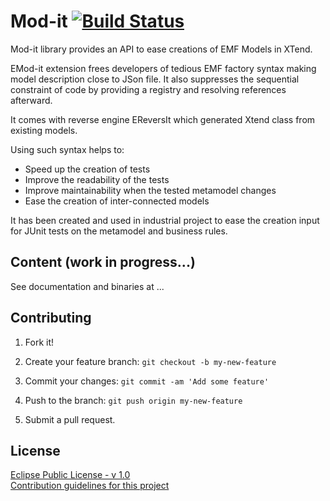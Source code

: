 # Mod-it [![Build Status](https://travis-ci.org/mypsycho/ModIt.svg?branch=master)](https://travis-ci.org/mypsycho/ModIt)

Mod-it library provides an API to ease creations of EMF Models in XTend.

EMod-it extension frees developers of tedious EMF factory syntax making model description close to JSon file.
It also suppresses the sequential constraint of code by providing a registry and resolving references afterward.

It comes with reverse engine EReversIt which generated Xtend class from existing models.  

Using such syntax helps to:
 * Speed up the creation of tests
 * Improve the readability of the tests
 * Improve maintainability when the tested metamodel changes
 * Ease the creation of inter-connected models

It has been created and used in industrial project to ease the creation input for JUnit tests on the metamodel and business rules.

## Content (work in progress...)

See documentation and binaries at ...


## Contributing

1. Fork it!

2. Create your feature branch: `git checkout -b my-new-feature`

3. Commit your changes: `git commit -am 'Add some feature'`

4. Push to the branch: `git push origin my-new-feature`

5. Submit a pull request.

## License
[Eclipse Public License - v 1.0](https://www.eclipse.org/legal/epl-v10.html)  
[Contribution guidelines for this project](docs/CONTRIBUTING.md)
